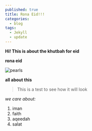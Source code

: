 ```yaml
---
published: true
title: Rona Eid!!!
categories:
  - blog
tags:
  - Jekyll
  - update
---
```

**Hi!  This is about the khutbah for eid**

**rona eid**

![pearls]({{site.baseurl}}/https://images.pexels.com/photos/33234/nautilus-shell-shimmer-silver.jpg)

**all about this**
> This is a test to see how it will look

_we care about:_
1. iman
1. faith
1. aqeedah
1. salat
